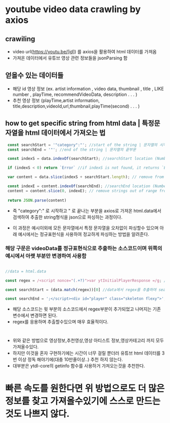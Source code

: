 # youtube video data crawling by axios
## crawiling
- video url(https://youtu.be/[id]) 를 axios을 활용하여 html 데이터를 가져옴
- 가져온 데이터에서 유튜브 영상 관련 정보들을 jsonParsing 함
## 얻을수 있는 데이터들
- 해당 id 영상 정보 (ex. artist information , video data, thumbnail , title , LIKE number , playTime, recommendVideoData, description . . . )
- 추천 영상 정보 (playTime,artist information, title,description,videoId,url,thumbnail,playTime(second) . . . )

## how to get specific string from html data | 특정문자열을 html 데이터에서 가져오는 법

```javascript
 const searchStart = '"category":"'; //start of the string | 문자열의 시작부분
 const searchEnd = '"'; //end of the string | 문자열의 끝부분

 const indexS = data.indexOf(searchStart); //searchStart location (Number) | searchStart 의 위치 (Number)

 if (indexS < 0) return `Error` //if indexS is not found, it returns `Error` | searchStart 의 위치를 찾지 못한다면 `Error` 리턴 

 var content = data.slice(indexS + searchStart.length); // remove from data to indexS | data를 indexS 만큼 제거

 const indexE = content.indexOf(searchEnd); //searchEnd location (Number) | searchEnd 위치 (Number)
 content = content.slice(0, indexE); // remove strings out of range from 0 to indexE in content | content에서 0번째와 indexE번째까지 문자열 이외에 것을 제거함
 
 return JSON.parse(content)
```
- 즉 "category":" 로 시작하고 " 로 끝나는 부분을
axios로 가져온 html.data에서 검색하여 추출한
string형식을 json으로 파싱하는 과정이다.

- 이 과정은 예시이외에 모든 문자열에서
특정 문자열을 오차없이 파싱할수 있으며
아래 예시에서는 정규표현식을 사용하여
정교하게 파싱하는 방법을 알려준다.

### 해당 구문은 videoData를 정규표현식으로 추출하는 소스코드이며 위쪽의 예시에서 아랫 부분만 변경하여 사용함

```javascript

//data = html.data

const regex = /<script nonce="(.+?)">var ytInitialPlayerResponse =/g; // (.+?) 은 <script nonce=" 다양한 형태의 문자열을 지정할수있다.

const searchStart = (data.match(regex))[0] //data에서 regex를 추출하여 searchStart에 저장 (검색할려는 문자열의 시작부분)

const searchEnd = ';</script><div id="player" class="skeleton flexy">'; //검색할려는 문자열의 끝부분
```

- 해당 소스코드는 윗 부분의 소스코드에서 regex부분이 추가되었고 나머지는 기존 변수에서 변경하면 된다.
- regex를 응용하며 추출할수있으며 매우 효율적이다.
#
- 위와 같은 방법으로 영상정보,추천영상,영상 아티스트 정보,영상카테고리 까지 모두 가져올수있다.
- 하지만 이것을 혼자 구현하기에는 시간이 너무 걸릴 뿐더러 유튜브 html 데이터를 3번 이상 정독 해야기에(대충 10만줄이상..) 추천 하지 않는다.
- 대부분은 ytdl-core의 getinfo 함수를 사용하거 가져오는것을 추천한다.
# 빠른 속도를 원한다면 위 방법으로도 더 많은 정보를 찾고 가져올수있기에 스스로 만드는 것도 나쁘지 않다.
